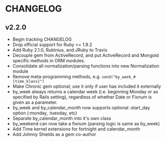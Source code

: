 # CHANGELOG

## v2.2.0

* Begin tracking CHANGELOG
* Drop official support for Ruby <= 1.9.2
* Add Ruby 2.1.0, Rubinius, and JRuby to Travis
* Decouple gem from ActiveRecord, and put ActiveRecord and Mongoid specific methods in ORM modules.
* Consolidate all normalization/parsing functions into new Normalization module
* Remove meta-programming methods, e.g. `send("by_week_#{time_klass}")`
* Make Chronic gem optional; use it only if user has included it externally
* by_week always returns a calendar week (i.e. beginning Monday or as specified by Rails setting), regardless of whether Date or Fixnum is given as a parameter.
* by_week and by_calendar_month now supports optional :start_day option (:monday, :tuesday, etc)
* Separate by_calendar_month into it's own class
* by_weekend can now take a fixnum (parsing logic is same as by_week)
* Add Time kernel extensions for fortnight and calendar_month
* Add Johnny Shields as a gem co-author
